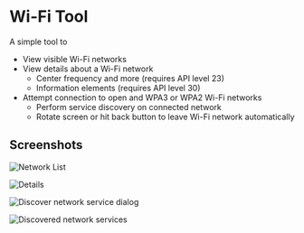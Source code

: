 # Wi-Fi Tool

A simple tool to

* View visible Wi-Fi networks
* View details about a Wi-Fi network
  * Center frequency and more (requires API level 23)
  * Information elements (requires API level 30)
* Attempt connection to open and WPA3 or WPA2 Wi-Fi networks
  * Perform service discovery on connected network
  * Rotate screen or hit back button to leave Wi-Fi network automatically

## Screenshots

![Network List](screenshot-1.png)

![Details](screenshot-2.png)

![Discover network service dialog](screenshot-3.png)

![Discovered network services](screenshot-4.png)
